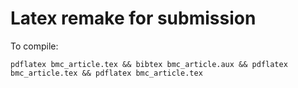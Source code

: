 # Latex remake for submission

To compile:

```
pdflatex bmc_article.tex && bibtex bmc_article.aux && pdflatex bmc_article.tex && pdflatex bmc_article.tex
```
